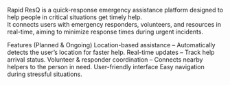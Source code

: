 Rapid ResQ is a quick-response emergency assistance platform designed to help people in critical situations get timely help.  
It connects users with emergency responders, volunteers, and resources in real-time, aiming to minimize response times during urgent incidents.

 Features (Planned & Ongoing)
Location-based assistance – Automatically detects the user’s location for faster help.
Real-time updates – Track help arrival status.
Volunteer & responder coordination – Connects nearby helpers to the person in need.
User-friendly interface Easy navigation during stressful situations.
